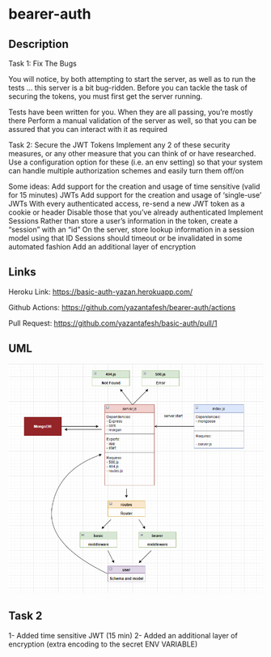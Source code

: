 # bearer-auth

## Description

Task 1: Fix The Bugs

You will notice, by both attempting to start the server, as well as to run the tests … this server is a bit bug-ridden. Before you can tackle the task of securing the tokens, you must first get the server running.

Tests have been written for you. When they are all passing, you’re mostly there
Perform a manual validation of the server as well, so that you can be assured that you can interact with it as required

Task 2: Secure the JWT Tokens
Implement any 2 of these security measures, or any other measure that you can think of or have researched. Use a configuration option for these (i.e. an env setting) so that your system can handle multiple authorization schemes and easily turn them off/on

Some ideas:
Add support for the creation and usage of time sensitive (valid for 15 minutes) JWTs
Add support for the creation and usage of ‘single-use’ JWTs
With every authenticated access, re-send a new JWT token as a cookie or header
Disable those that you’ve already authenticated
Implement Sessions
Rather than store a user’s information in the token, create a “session” with an “id”
On the server, store lookup information in a session model using that ID
Sessions should timeout or be invalidated in some automated fashion
Add an additional layer of encryption

## Links

Heroku Link: https://basic-auth-yazan.herokuapp.com/

Github Actions: https://github.com/yazantafesh/bearer-auth/actions

Pull Request: https://github.com/yazantafesh/basic-auth/pull/1

## UML

![UML](./UML-lab7.png)

## Task 2

1- Added time sensitive JWT (15 min)
2- Added an additional layer of encryption (extra encoding to the secret ENV VARIABLE)
